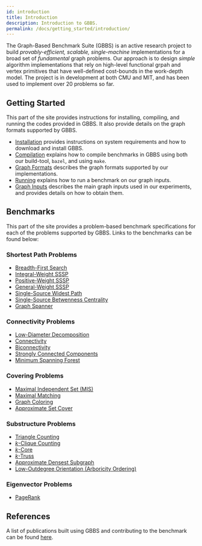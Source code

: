 ```yaml
---
id: introduction
title: Introduction
description: Introduction to GBBS.
permalink: /docs/getting_started/introduction/
---
```


The Graph-Based Benchmark Suite (GBBS) is an active research project
to build *provably-efficient, scalable, single-machine* implementations
for a broad set of *fundamental* graph problems. Our approach is to
design *simple* algorithm implementations that rely on high-level
functional grpah and vertex primitives that have well-defined
cost-bounds in the work-depth model. The project is in development at
both CMU and MIT, and has been used to implement over 20 problems so
far.

## Getting Started
This part of the site provides instructions for installing, compiling, and
running the codes provided in GBBS. It also provide details on the graph
formats supported by GBBS.

* [Installation](install) provides instructions on
  system requirements and how to download and install GBBS.
* [Compilation](compile) explains how to compile benchmarks in
  GBBS using both our build-tool, `bazel`, and using `make`.
* [Graph Formats](formats) describes the graph formats
  supported by our implementations.
* [Running](run) explains how to run a benchmark on our
  graph inputs.
* [Graph Inputs](inputs) describes the main graph inputs used in our
   experiments, and provides details on how to obtain them.

## Benchmarks
This part of the site provides a problem-based benchmark
specifications for each of the problems supported by GBBS. Links to
the benchmarks can be found below:

### Shortest Path Problems
* [Breadth-First Search](benchmarks/sssp/breadth_first_search)
* [Integral-Weight SSSP](sssp/integral_weight_sssp)
* [Positive-Weight SSSP](sssp/positive_weight_sssp)
* [General-Weight SSSP](sssp/general_weight_sssp)
* [Single-Source Widest Path](sssp/ss_widest_path)
* [Single-Source Betwenness Centrality](sssp/ss_betweenness_centrality)
* [Graph Spanner](sssp/spanner)

### Connectivity Problems
* [Low-Diameter Decomposition](connectivity/low_diameter_decomposition)
* [Connectivity](connectivity/connectivity)
* [Biconnectivity](connectivity/biconnectivity)
* [Strongly Connected Components](connectivity/strongly_connected_components)
* [Minimum Spanning Forest](connectivity/minimum_spanning_forest)

### Covering Problems
* [Maximal Independent Set (MIS)](covering/maximal_independent_set)
* [Maximal Matching](covering/maximal_matching)
* [Graph Coloring](covering/coloring)
* [Approximate Set Cover](covering/apx_set_cover)

### Substructure Problems
* [Triangle Counting](substructure/triangle_counting)
* [$k$-Clique Counting](substructure/k_clique_counting)
* [$k$-Core](substructure/k_core)
* [$k$-Truss](substructure/k_truss)
* [Approximate Densest Subgraph](substructure/apx_densest_subgraph)
* [Low-Outdegree Orientation (Arboricity Ordering)](substructure/low_outdegree_orientation)

### Eigenvector Problems
* [PageRank](eigenvector/pagerank)


## References

A list of publications built using GBBS and contributing to the
benchmark can be found [here](research).
